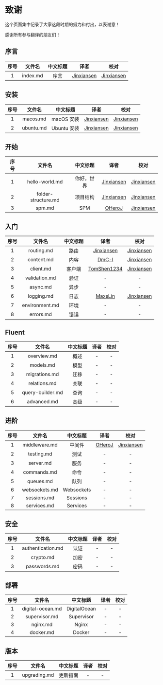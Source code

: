 # 致谢

这个页面集中记录了大家这段时期的努力和付出，以表谢意！

感谢所有参与翻译的朋友们！

## 序言

|序号| 文件名|	中文标题 | 译者 | 校对
|:--:|:--:|:--:|:--:|:--:|
| 1 | index.md | 序言 | [Jinxiansen](https://github.com/jinxiansen) |	[Jinxiansen](https://github.com/jinxiansen) |

## 安装

|序号| 文件名|	中文标题 | 译者 | 校对
|:--:|:--:|:--:|:--:|:--:|
| 1 | macos.md | macOS 安装 | [Jinxiansen](https://github.com/jinxiansen) |	[Jinxiansen](https://github.com/jinxiansen) |
| 2 | ubuntu.md | Ubuntu 安装 | [Jinxiansen](https://github.com/jinxiansen) |	[Jinxiansen](https://github.com/jinxiansen) |


## 开始
|序号| 文件名|	中文标题 | 译者 | 校对
|:--:|:--:|:--:|:--:|:--:|
| 1 | hello-world.md | 你好，世界 | [Jinxiansen](https://github.com/jinxiansen) |	[Jinxiansen](https://github.com/jinxiansen) |
| 2 | folder-structure.md | 项目结构 | [Jinxiansen](https://github.com/jinxiansen) |	[Jinxiansen](https://github.com/jinxiansen) |
| 3 | spm.md| SPM | [OHeroJ](https://github.com/OHeroJ) |	[Jinxiansen](https://github.com/jinxiansen) |

## 入门

|序号| 文件名|	中文标题 | 译者 | 校对
|:--:|:--:|:--:|:--:|:--:|
| 1 | routing.md | 路由 | [Jinxiansen](https://github.com/jinxiansen) |	[Jinxiansen](https://github.com/jinxiansen) |
| 2 | content.md | 内容 | [DmC-l](https://github.com/DmC-l) |	[Jinxiansen](https://github.com/jinxiansen) |
| 3 | client.md | 客户端 | [TomShen1234](https://github.com/TomShen1234) | [Jinxiansen](https://github.com/jinxiansen) |
| 4 | validation.md | 验证 | - |	- |
| 5 | async.md | 异步 | - |	- |
| 6 | logging.md | 日志 | [MaxsLin](https://github.com/MaxsLin) | [Jinxiansen](https://github.com/jinxiansen) |
| 7 | environment.md | 环境 | - |	- |
| 8 | errors.md | 错误 | - |	- |

## Fluent

|序号| 文件名|	中文标题 | 译者 | 校对
|:---:|:--:|:--:|:--:|:--:|
| 1 | overview.md | 概述 | - |	- |
| 2 | models.md | 模型 | - |	- |
| 3 | migrations.md | 迁移 | - |	- |
| 4 | relations.md | 关联 | - |	- |
| 5 | query-builder.md | 查询 | - |	- |
| 6 | advanced.md | 高级 | - |	- |


## 进阶

|序号| 文件名|	中文标题 | 译者 | 校对
|:--:|:--:|:--:|:--:|:--:|
| 1 | middleware.md | 中间件 | [OHeroJ](https://github.com/OHeroJ) | [Jinxiansen](https://github.com/jinxiansen) |
| 2 | testing.md | 测试 | - | - |
| 3 | server.md | 服务 | - | - |
| 4 | commands.md | 命令 | - | - |
| 5 | queues.md | 队列 | - | - |
| 6 | websockets.md | Websockets | - | - |
| 7 | sessions.md | Sessions | - | - |
| 8 | services.md | Services | - | - |


## 安全

|序号| 文件名|	中文标题 | 译者 | 校对
|:--:|:--:|:--:|:--:|:--:|
| 1 | authentication.md | 认证 | - |	- |
| 2 | crypto.md | 加密 | - |	- |
| 3 | passwords.md | 密码 | - |	- |


## 部署

|序号| 文件名|	中文标题 | 译者 | 校对
|:--:|:--:|:--:|:--:|:--:|
| 1 | digital-ocean.md | DigitalOcean | - |	- |
| 2 | supervisor.md | Supervisor | - |	- |
| 3 | nginx.md | Nginx | - |	- |
| 4 | docker.md | Docker | - |	- |


## 版本

|序号| 文件名|	中文标题 | 译者 | 校对
|:--:|:--:|:--:|:--:|:--:|
| 1 | upgrading.md | 更新指南 | - |	- |


